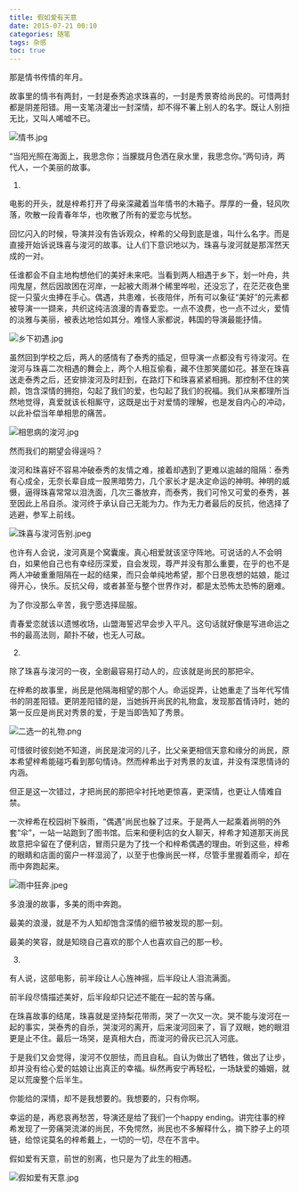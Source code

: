```yaml
---
title: 假如爱有天意
date: 2015-07-21 00:10
categories: 随笔
tags: 杂感
toc: true
---
```

那是情书传情的年月。

故事里的情书有两封，一封是泰秀追求珠喜的，一封是秀景寄给尚民的。可惜两封都是阴差阳错。用一支笔浇灌出一封深情，却不得不署上别人的名字。既让人别扭无比，又叫人唏嘘不已。

![情书.jpg](http://upload-images.jianshu.io/upload_images/29336-6bf07ea0089c2b53.jpg?imageMogr2/auto-orient/strip|imageView2/2/w/1240)

“当阳光照在海面上，我思念你；当朦胧月色洒在泉水里，我思念你。”两句诗，两代人，一个美丽的故事。

1.

电影的开头，就是梓希打开了母亲深藏着当年情书的木箱子。厚厚的一叠，轻风吹落，吹散一段青春年华，也吹散了所有的爱恋与忧愁。

回忆闪入的时候，导演并没有告诉观众，梓希的父母到底是谁，叫什么名字。而是直接开始诉说珠喜与浚河的故事。让人们下意识地以为，珠喜与浚河就是那浑然天成的一对。

任谁都会不自主地构想他们的美好未来吧。当看到两人相遇于乡下，划一叶舟，共闯鬼屋，然后因故困在河岸，一起被大雨淋个稀里哗啦，还没忘了，在茫茫夜色里捉一只萤火虫捧在手心。偶遇，共患难，长夜陪伴，所有可以象征“美好”的元素都被导演一一撷来，共织这纯洁浪漫的青春爱恋。一点不浪费，也一点不过火，爱情的淡雅与美丽，被表达地恰如其分。难怪人家都说，韩国的导演最能抒情。

![乡下初遇.jpg](http://upload-images.jianshu.io/upload_images/29336-b0ddff7bc76f163c.jpg?imageMogr2/auto-orient/strip|imageView2/2/w/1240)

虽然回到学校之后，两人的感情有了泰秀的插足，但导演一点都没有亏待浚河。在浚河与珠喜二次相遇的舞会上，两个人相互偷看，藏不住那笑靥如花。甚至在珠喜送走泰秀之后，还安排浚河及时赶到，在路灯下和珠喜紧紧相拥。那控制不住的笑颜，饱含深情的拥抱，勾起了我们的爱，也勾起了我们的祝福。我们从来都理所当然地觉得，真爱就该长相厮守，这既是出于对爱情的理解，也是发自内心的冲动，以此补偿当年单相思的痛苦。

![相思病的浚河.jpg](http://upload-images.jianshu.io/upload_images/29336-c9f27a7a69384f42.jpg?imageMogr2/auto-orient/strip|imageView2/2/w/1240)

然而我们的期望会得逞吗？

浚河和珠喜好不容易冲破泰秀的友情之难，接着却遇到了更难以逾越的阻隔：泰秀有心成全，无奈长辈自成一股黑暗势力，几个家长才是决定命运的神明。神明的威慑，逼得珠喜常常以泪洗面，几次三番放弃，而泰秀，我们可怜又可爱的泰秀，甚至因此上吊自杀。浚河终于承认自己无能为力。作为无力者最后的反抗，他选择了逃避，参军上前线。

![珠喜与浚河告别.jpeg](http://upload-images.jianshu.io/upload_images/29336-4135ed0825c19627.jpeg?imageMogr2/auto-orient/strip|imageView2/2/w/1240)

也许有人会说，浚河真是个窝囊废。真心相爱就该坚守阵地。可说话的人不会明白，如果他自己也有幸经历深爱，自会发现，尊严并没有那么重要，在乎的也不是两人冲破重重阻隔在一起的结果，而只会单纯地希望，那个日思夜想的姑娘，能过得开心，快乐。反抗父母，或者甚至与整个世界作对，都是太恐怖太恐怖的磨难。

为了你没那么辛苦，我宁愿选择屈服。

青春爱恋就该以遗憾收场，山盟海誓迟早会步入平凡。这句话就好像是写进命运之书的最高法则，颠扑不破，也无人可敌。

2.

除了珠喜与浚河的一夜，全剧最容易打动人的，应该就是尚民的那把伞。

在梓希的故事里，尚民是他隔海相望的那个人。命运捉弄，让她重走了当年代写情书的阴差阳错。更阴差阳错的是，当她拆开尚民的礼物盒，发现那首情诗时，她的第一反应是尚民对秀景的爱，于是当即告知了秀景。

![二选一的礼物.png](http://upload-images.jianshu.io/upload_images/29336-ea99d6d88057bd0f.png?imageMogr2/auto-orient/strip|imageView2/2/w/1240)

可惜彼时彼刻她不知道，尚民是浚河的儿子，比父亲更相信天意和缘分的尚民，原本希望梓希能碰巧看到那句情诗。然而梓希出于对秀景的友谊，并没有深思情诗的内涵。

但正是这一次错过，才把尚民的那把伞衬托地更惊喜，更深情，也更让人情难自禁。

一次梓希在校园树下躲雨，“偶遇”尚民也躲了过来。于是两人一起乘着尚明的外套“伞”，一站一站跑到了图书馆。后来和便利店的女人聊天，梓希才知道那天尚民故意把伞留在了便利店，冒雨只是为了找一个和梓希偶遇的理由。听到这些，梓希的眼睛和店面的窗户一样湿润了，以至于也像尚民一样，尽管手里握着雨伞，却在雨中奔跑起来。

![雨中狂奔.jpeg](http://upload-images.jianshu.io/upload_images/29336-ed3b808f9ec6e0fb.jpeg?imageMogr2/auto-orient/strip|imageView2/2/w/1240)

多浪漫的故事，多美的雨中奔跑。

最美的浪漫，就是不为人知却饱含深情的细节被发现的那一刻。

最美的笑容，就是知晓自己喜欢的那个人也喜欢自己的那一秒。


3.

有人说，这部电影，前半段让人心旌神摇，后半段让人泪流满面。

前半段尽情描述美好，后半段却只记述不能在一起的苦与痛。

在珠喜故事的结尾，珠喜就是坚持梨花带雨，哭了一次又一次。哭不能与浚河在一起的事实，哭泰秀的自杀，哭浚河的离开，后来浚河回来了，盲了双眼，她的眼泪更是止不住。最后一场哭，是真相大白，而浚河的骨灰已沉入河底。

于是我们又会觉得，浚河不仅胆怯，而且自私。自认为做出了牺牲，做出了让步，却并没有给心爱的姑娘让出真正的幸福。纵然再安宁再轻松，一场缺爱的婚姻，就足以荒废整个后半生。

你能给的深情，却不是我想要的。我想要的，只有你啊。

幸运的是，再悲哀再愁苦，导演还是给了我们一个happy ending。讲完往事的梓希发现了一旁痛哭流涕的尚民，不免愕然，尚民也不多解释什么，摘下脖子上的项链，给惊诧莫名的梓希戴上，一切的一切，尽在不言中。

假如爱有天意，前世的别离，也只是为了此生的相遇。

![假如爱有天意.jpg](http://upload-images.jianshu.io/upload_images/29336-9a6e1d58a92e2588.jpg?imageMogr2/auto-orient/strip|imageView2/2/w/1240)
